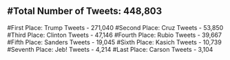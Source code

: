 #Total Number of Tweets: 448,803 
---
#First Place: Trump Tweets - 271,040
#Second Place: Cruz Tweets - 53,850
#Third Place: Clinton Tweets - 47,146
#Fourth Place: Rubio Tweets - 39,667
#Fifth Place: Sanders Tweets - 19,045
#Sixth Place: Kasich Tweets - 10,739
#Seventh Place: Jeb! Tweets - 4,214
#Last Place: Carson Tweets - 3,104
